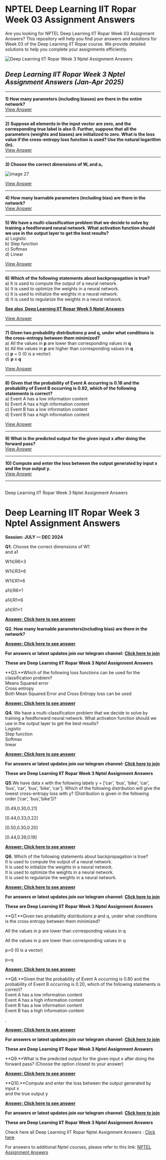 # NPTEL Deep Learning IIT Ropar Week 03 Assignment Answers

Are you looking for NPTEL Deep Learning IIT Ropar Week 03 Assignment Answers? This repository will help you find your answers and solutions for Week 03 of the Deep Learning IIT Ropar course. We provide detailed solutions to help you complete your assignments efficiently.


![Deep Learning IIT Ropar Week 3 Nptel Assignment Answers](https://miro.medium.com/v2/resize:fit:875/1*BD5XgbJsMk-iU-GBra2RUw.jpeg)

## _Deep Learning IIT Ropar Week 3 Nptel Assignment Answers (Jan-Apr 2025)_

***

**1) How many parameters (including biases) are there in the entire network?**\
[View Answer](https://my.progiez.com/courses/deep-learning-iit-ropar-nptel-answers/)

***

**2) Suppose all elements in the input vector are zero, and the corresponding true label is also 0. Further, suppose that all the parameters (weights and biases) are initialized to zero. What is the loss value if the cross-entropy loss function is used? Use the natural logarithm (ln).**\
[View Answer](https://my.progiez.com/courses/deep-learning-iit-ropar-nptel-answers/)

***

**3) Choose the correct dimensions of W₁ and a₁**

![image 27](https://progiez.com/wp-content/uploads/2024/08/image-27.png "Deep Learning IIT Ropar Week 3 Nptel Answers 2")

[View Answer](https://my.progiez.com/courses/deep-learning-iit-ropar-nptel-answers/)

***

**4) How many learnable parameters (including bias) are there in the network?**\
[View Answer](https://my.progiez.com/courses/deep-learning-iit-ropar-nptel-answers/)

***

**5) We have a multi-classification problem that we decide to solve by training a feedforward neural network. What activation function should we use in the output layer to get the best results?**\
a) Logistic\
b) Step function\
c) Softmax\
d) Linear

[View Answer](https://my.progiez.com/courses/deep-learning-iit-ropar-nptel-answers/)

***

**6) Which of the following statements about backpropagation is true?**\
a) It is used to compute the output of a neural network.\
b) It is used to optimize the weights in a neural network.\
c) It is used to initialize the weights in a neural network.\
d) It is used to regularize the weights in a neural network.

[****See also**  **Deep Learning IIT Ropar Week 5 Nptel Answers****](https://progiez.com/deep-learning-iit-ropar-week-5-nptel-assignment-answers)

[View Answer](https://my.progiez.com/courses/deep-learning-iit-ropar-nptel-answers/)

***

**7) Given two probability distributions p and q, under what conditions is the cross-entropy between them minimized?**\
a) All the values in **p** are lower than corresponding values in **q**\
b) All the values in **p** are higher than corresponding values in **q**\
c) **p** = 0 (0 is a vector)\
d) **p = q**

[View Answer](https://my.progiez.com/courses/deep-learning-iit-ropar-nptel-answers/)

***

**8) Given that the probability of Event A occurring is 0.18 and the probability of Event B occurring is 0.92, which of the following statements is correct?**\
a) Event A has a low information content\
b) Event A has a high information content\
c) Event B has a low information content\
d) Event B has a high information content

[View Answer](https://my.progiez.com/courses/deep-learning-iit-ropar-nptel-answers/)

***

**9) What is the predicted output for the given input x after doing the forward pass?**\
[View Answer](https://my.progiez.com/courses/deep-learning-iit-ropar-nptel-answers/)

***

**10) Compute and enter the loss between the output generated by input x and the true output y.**\
[View Answer](https://my.progiez.com/courses/deep-learning-iit-ropar-nptel-answers/)

***


##


Deep Learning IIT Ropar Week 3 Nptel Assignment Answers


# Deep Learning IIT Ropar Week 3 Nptel Assignment Answers<a id="960f"></a>

**Session: JULY — DEC 2024**

**Q1.** Choose the correct dimensions of W1\
and a1

W1∈R6×3

W1∈R3×6

W1∈R1×6

a1∈R6×1

a1∈R1×6

a1∈R1×1

[**Answer: Click here to see answer**](https://progiez.com/deep-learning-iit-ropar-week-3-nptel-assignment-answers)

**Q2. How many learnable parameters(including bias) are there in the network?**

[**Answer: Click here to see answer**](https://progiez.com/deep-learning-iit-ropar-week-3-nptel-assignment-answers)

**For answers or latest updates join our telegram channel:** [**Click here to join**](https://telegram.me/nptel_assignments)

**These are Deep Learning IIT Ropar Week 3 Nptel Assignment Answers**

**Q3.**Which of the following loss functions can be used for the classification problem?\
Means Squared error\
Cross entropy\
Both Mean Squared Error and Cross Entropy loss can be used

[**Answer: Click here to see answer**](https://progiez.com/deep-learning-iit-ropar-week-3-nptel-assignment-answers)

**Q4.** We have a multi-classification problem that we decide to solve by training a feedforward neural network. What activation function should we use in the output layer to get the best results?\
Logistic\
Step function\
Softmax\
linear

[**Answer: Click here to see answer**](https://progiez.com/deep-learning-iit-ropar-week-3-nptel-assignment-answers)

**For answers or latest updates join our telegram channel:** [**Click here to join**](https://telegram.me/nptel_assignments)

**These are Deep Learning IIT Ropar Week 3 Nptel Assignment Answers**

**Q5**.We have data x with the following labels y = \[‘car’, ‘bus’, ‘bike’, ‘car’, ‘bus’, ‘car’, ‘bus’, ‘bike’, ‘car’]. Which of the following distribution will give the lowest cross-entropy loss with y? (Distribution is given in the following order \[‘car’, ‘bus’,‘bike’])?

\[0.49,0.30,0.21]

\[0.44,0.33,0.22]

\[0.50,0.30,0.20]

\[0.44,0.39,0.19]

[**Answer: Click here to see answer**](https://progiez.com/deep-learning-iit-ropar-week-3-nptel-assignment-answers)

**Q6.** Which of the following statements about backpropagation is true?\
It is used to compute the output of a neural network.\
It is used to initialize the weights in a neural network.\
It is used to optimize the weights in a neural network.\
It is used to regularize the weights in a neural network.

[**Answer: Click here to see answer**](https://progiez.com/deep-learning-iit-ropar-week-3-nptel-assignment-answers)

**For answers or latest updates join our telegram channel:** [**Click here to join**](https://telegram.me/nptel_assignments)

**These are Deep Learning IIT Ropar Week 3 Nptel Assignment Answers**

**Q7.**Given two probability distributions p and q, under what conditions is the cross entropy between them minimized?

All the values in p are lower than corresponding values in q

All the values in p are lower than corresponding values in q

p=0 (0 is a vector)

p=q

[**Answer: Click here to see answer**](https://progiez.com/deep-learning-iit-ropar-week-3-nptel-assignment-answers)

**Q8.**Given that the probability of Event A occurring is 0.80 and the probability of Event B occurring is 0.20, which of the following statements is correct?\
Event A has a low information content\
Event A has a high information content\
Event B has a low information content\
Event B has a high information content

.

[**Answer: Click here to see answer**](https://progiez.com/deep-learning-iit-ropar-week-3-nptel-assignment-answers)

**For answers or latest updates join our telegram channel:** [**Click here to join**](https://telegram.me/nptel_assignments)

**These are Deep Learning IIT Ropar Week 3 Nptel Assignment Answers**

**Q9.**What is the predicted output for the given input x after doing the forward pass? (Choose the option closest to your answer)

[**Answer: Click here to see answer**](https://progiez.com/deep-learning-iit-ropar-week-3-nptel-assignment-answers)

**Q10.**Compute and enter the loss between the output generated by input x\
and the true output y

[**Answer: Click here to see answer**](https://progiez.com/deep-learning-iit-ropar-week-3-nptel-assignment-answers)

**For answers or latest updates join our telegram channel:** [**Click here to join**](https://telegram.me/nptel_assignments)

**These are Deep Learning IIT Ropar Week 3 Nptel Assignment Answers**

Check here all Deep Learning IIT Ropar Nptel Assignment Answers : [Click here](https://progiez.com/nptel-assignment-answers/soft-skills-development-assignment-answers)

For answers to additional Nptel courses, please refer to this link: [NPTEL Assignment Answers](https://progiez.com/nptel-assignment-answers)
